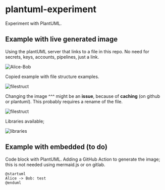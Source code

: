 # plantuml-experiment
Experiment with PlantUML.


## Example with live generated image
Using the plantUML server that links to a file in this repo. No need for secrets, keys, accounts, pipelines, just a link.

![Alice-Bob](http://www.plantuml.com/plantuml/proxy?cache=no&src=https://raw.githubusercontent.com/amkuipers/plantuml-experiment/master/alice-bob.iuml)


Copied example with file structure examples.

![filestruct](http://www.plantuml.com/plantuml/proxy?cache=no&src=https://raw.githubusercontent.com/amkuipers/plantuml-experiment/master/filestruct.iuml)

Changing the image ^^^ might be an **issue**, because of **caching** (on github or plantuml). This probably requires a rename of the file.

![filestruct](http://www.plantuml.com/plantuml/proxy?cache=no&v=1&src=https://raw.githubusercontent.com/amkuipers/plantuml-experiment/master/filestruct.iuml)


Libraries available;

![libraries](http://www.plantuml.com/plantuml/proxy?cache=no&src=https://raw.githubusercontent.com/amkuipers/plantuml-experiment/master/libs.puml)




## Example with embedded (to do)

Code block with PlantUML. Adding a GitHub Action to generate the image; this is not needed using mermaid.js or on gitlab.

```plantUML
@startuml
Alice -> Bob: test
@enduml
```
